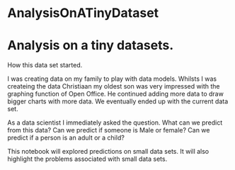 # AnalysisOnATinyDataset
<h1>Analysis on a tiny datasets.</h1>

How this data set started.

I was creating data on my family to play with data models. Whilsts I was createing the data Christiaan my oldest son was very impressed with the graphing function of Open Office. He continued adding more data to draw bigger charts with more data. We eventually ended up with the current data set. 

As a data scientist I immediately asked the question. What can we predict from this data? Can we predict if someone is Male or female? Can we predict if a person is an adult or a child? 

This notebook will explored predictions on small data sets. It will also highlight the problems associated with small data sets.

